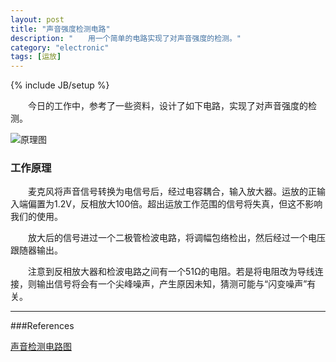 ```yaml
---
layout: post
title: "声音强度检测电路"
description: "　　用一个简单的电路实现了对声音强度的检测。"
category: "electronic"
tags: [运放]
---
```

{% include JB/setup %}

　　今日的工作中，参考了一些资料，设计了如下电路，实现了对声音强度的检测。

![原理图]({{site.img_path}}/sound_sensor_schematic.png)

### 工作原理

　　麦克风将声音信号转换为电信号后，经过电容耦合，输入放大器。运放的正输入端偏置为1.2V，反相放大100倍。超出运放工作范围的信号将失真，但这不影响我们的使用。

　　放大后的信号进过一个二极管检波电路，将调幅包络检出，然后经过一个电压跟随器输出。

　　注意到反相放大器和检波电路之间有一个51Ω的电阻。若是将电阻改为导线连接，则输出信号将会有一个尖峰噪声，产生原因未知，猜测可能与“闪变噪声”有关。

-------------------------------------------

###References

[声音检测电路图](http://www.elecfans.com/dianzichangshi/2009032938890.html)  



